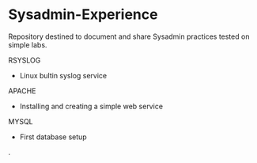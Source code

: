 # Sysadmin-Experience

Repository destined to document and share Sysadmin practices tested on simple labs.


RSYSLOG
  - Linux bultin syslog service

APACHE
  - Installing and creating a simple web service

MYSQL
  - First database setup











.

